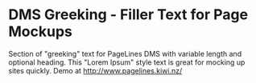 DMS Greeking - Filler Text for Page Mockups
==================

Section of "greeking" text for PageLines DMS with variable length and optional heading.  This "Lorem Ipsum" style text is great for mocking up sites quickly.  Demo at http://www.pagelines.kiwi.nz/
